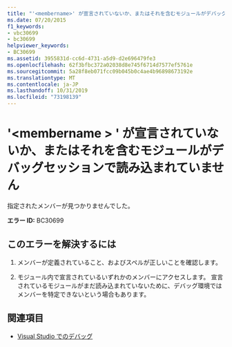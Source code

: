 ```yaml
---
title: "'<membername>' が宣言されていないか、またはそれを含むモジュールがデバッグセッションに読み込まれていません"
ms.date: 07/20/2015
f1_keywords:
- vbc30699
- bc30699
helpviewer_keywords:
- BC30699
ms.assetid: 3955831d-cc6d-4731-a5d9-d2e696479fe3
ms.openlocfilehash: 62f3bfbc372a02038d8e745f6714d7577ef5761e
ms.sourcegitcommit: 5a28f8eb071fcc09b045b0c4ae4b96898673192e
ms.translationtype: MT
ms.contentlocale: ja-JP
ms.lasthandoff: 10/31/2019
ms.locfileid: "73198139"
---
```

# <a name="membername-is-not-declared-or-the-module-containing-it-is-not-loaded-in-the-debugging-session"></a>'\<membername > ' が宣言されていないか、またはそれを含むモジュールがデバッグセッションで読み込まれていません
指定されたメンバーが見つかりませんでした。  
  
 **エラー ID:** BC30699  
  
## <a name="to-correct-this-error"></a>このエラーを解決するには  
  
1. メンバーが定義されていること、およびスペルが正しいことを確認します。  
  
2. モジュール内で宣言されているいずれかのメンバーにアクセスします。 宣言されているモジュールがまだ読み込まれていないために、デバッグ環境ではメンバーを特定できないという場合もあります。  
  
## <a name="see-also"></a>関連項目

- [Visual Studio でのデバッグ](/visualstudio/debugger/debugger-feature-tour)
